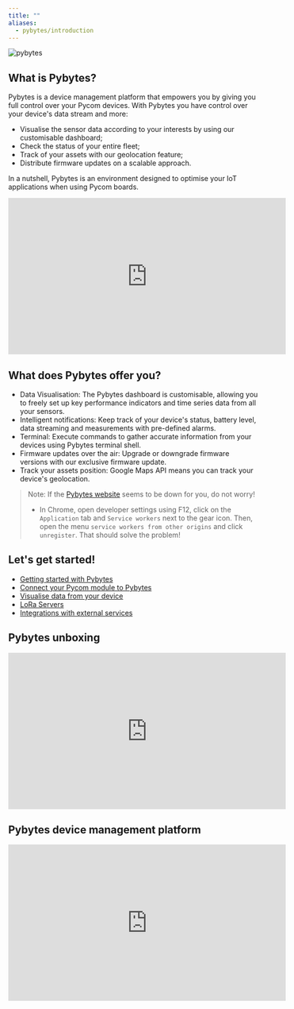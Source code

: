 ```yaml
---
title: ""
aliases:
  - pybytes/introduction
---
```


![pybytes](/gitbook/assets/pybytes/introduction/pybytes_logo.png)

## What is Pybytes?

Pybytes is a device management platform that empowers you by giving you full control over your Pycom devices.
With Pybytes you have control over your device's data stream and more:

* Visualise the sensor data according to your interests by using our customisable dashboard;
* Check the status of your entire fleet;
* Track of your assets with our geolocation feature;
* Distribute firmware updates on a scalable approach.

In a nutshell, Pybytes is an environment designed to optimise your IoT applications when using Pycom boards.

<iframe width="560" height="315" src="https://www.youtube.com/embed/p14NOueBzL4" frameborder="0" allow="accelerometer; autoplay; clipboard-write; encrypted-media; gyroscope; picture-in-picture" allowfullscreen></iframe>

## What does Pybytes offer you?

* Data Visualisation: The Pybytes dashboard is customisable, allowing you to freely set up key performance indicators and time series data from all your sensors.
* Intelligent notifications: Keep track of your device's status, battery level, data streaming and measurements with pre-defined alarms.
* Terminal: Execute commands to gather accurate information from your devices using Pybytes terminal shell.
* Firmware updates over the air: Upgrade or downgrade firmware versions with our exclusive firmware update.
* Track your assets position: Google Maps API means you can track your device's geolocation.

> Note: If the [Pybytes website](https://pybytes.pycom.io/) seems to be down for you, do not worry!
  > * In Chrome, open developer settings using F12, click on the `Application` tab and `Service workers` next to the gear icon. Then, open the menu `service workers from other origins` and click `unregister`. That should solve the problem!

## Let's get started!


* [Getting started with Pybytes](/pybytes/gettingstarted/)
* [Connect your Pycom module to Pybytes](/pybytes/connect/)
* [Visualise data from your device](/pybytes/dashboard/)
* [LoRa Servers](/pybytes/lora/)
* [Integrations with external services](/pybytes/integrations/)

## Pybytes unboxing

<iframe width="560" height="315" src="https://www.youtube.com/embed/iGV11MhjuZ0" frameborder="0" allow="accelerometer; autoplay; clipboard-write; encrypted-media; gyroscope; picture-in-picture" allowfullscreen></iframe>

## Pybytes device management platform

<iframe width="560" height="315" src="https://www.youtube.com/embed/0H77_yUF8iM" frameborder="0" allow="accelerometer; autoplay; clipboard-write; encrypted-media; gyroscope; picture-in-picture" allowfullscreen></iframe>
